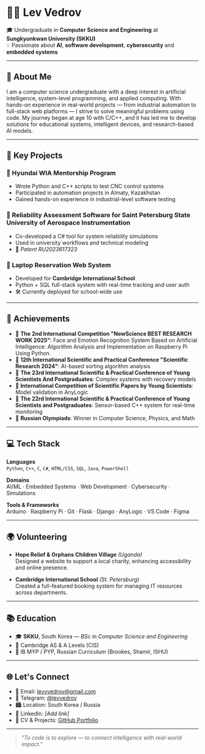 # 👨‍💻 Lev Vedrov

🎓 Undergraduate in **Computer Science and Engineering** at **Sungkyunkwan University (SKKU)**  
💡 Passionate about **AI**, **software development**, **cybersecurity** and **embedded systems**

---

## 🚀 About Me

I am a computer science undergraduate with a deep interest in artificial intelligence, system-level programming, and applied computing. With hands-on experience in real-world projects — from industrial automation to full-stack web platforms — I strive to solve meaningful problems using code. My journey began at age 10 with C/C++, and it has led me to develop solutions for educational systems, intelligent devices, and research-based AI models.

---

## 🧠 Key Projects

### 🔹 Hyundai WIA Mentorship Program
- Wrote Python and C++ scripts to test CNC control systems
- Participated in automation projects in Almaty, Kazakhstan
- Gained hands-on experience in industrial-level software testing

### 🔹 Reliability Assessment Software for **Saint Petersburg State University of Aerospace Instrumentation**
- Co-developed a C# tool for system reliability simulations
- Used in university workflows and technical modeling
- 📄 *Patent RU2023617323*


### 🔹 Laptop Reservation Web System
- Developed for **Cambridge International School**
- Python + SQL full-stack system with real-time tracking and user auth
- 🛠️ Currently deployed for school-wide use

---

## 🏅 Achievements

- 🥇 **The 2nd International Competition
"NewScience BEST RESEARCH WORK 2025"**: Face and Emotion Recognition System Based on Artificial Intelligence: Algorithm
Analysis and Implementation on Raspberry Pi Using Python.
- 🥇 **12th International Scientific and Practical
Conference "Scientific Research 2024"**: AI-based sorting algorithm analysis
- 🥇 **The 23rd International Scientific & Practical
Conference of Young Scientists And Postgraduates**: Complex systems with recovery models
- 🥈 **International Competition of Scientific Papers by
Young Scientists**: Model validation in AnyLogic
- 🏅 **The 22rd International Scientific & Practical
Conference of Young Scientists and Postgraduates**: Sensor-based C++ system for real-time monitoring
- 🥇 **Russian Olympiads**: Winner in Computer Science, Physics, and Math

---

## 💻 Tech Stack

**Languages**  
`Python`, `C++`, `C`, `C#`, `HTML/CSS`, `SQL`, `Java`, `PowerShell`

**Domains**  
AI/ML · Embedded Systems · Web Development · Cybersecurity · Simulations

**Tools & Frameworks**  
Arduino · Raspberry Pi · Git · Flask · Django · AnyLogic · VS Code · Figma

---

## 🌍 Volunteering

- **Hope Relief & Orphans Children Village** *(Uganda)*  
  Designed a website to support a local charity, enhancing accessibility and online presence.

- **Cambridge International School** *(St. Petersburg)*  
  Created a full-featured booking system for managing IT resources across departments.

---

## 📚 Education

- 🎓 **SKKU**, South Korea — *BSc in Computer Science and Engineering*
- 📘 Cambridge AS & A Levels (CIS)  
- 📗 IB MYP / PYP, Russian Curriculum (Brookes, Shamir, ISHU)

---

## 🌐 Let's Connect

- 📧 Email: [levvvedrov@gmail.com](mailto:levvvedrov@gmail.com)  
- 💬 Telegram: [@levvedrov](https://t.me/levvedrov)  
- 🏙️ Location: South Korea / Russia  
- 🔗 LinkedIn: *[Add link]*  
- 📂 CV & Projects: [GitHub Portfolio](https://github.com/LevVedrov)

---

> *"To code is to explore — to connect intelligence with real-world impact."*
